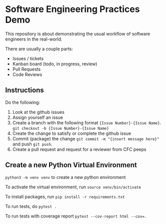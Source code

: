 # Software Engineering Practices Demo

This repository is about demonstrating the usual workflow of software engineers in the real-world.

There are usually a couple parts:

- Issues / tickets
- Kanban board (todo, in progress, review)
- Pull Requests
- Code Reviews

## Instructions

Do the following:

1. Look at the github issues
2. Assign yourself an issue
3. Create a branch with the following format `{Issue Number}-{Issue Name}`. `git checkout -b {Issue Number}-{Issue Name}`
4. Create the change to satisfy or complete the github issue
5. Commit (package) the change `git commit -m "{insert message here}"` and push `git push`.
6. Create a pull request and request for a reviewer from CFC peeps

## Create a new Python Virtual Environment

`python3 -m venv venv` to create a new python environment

To activate the virtual environment, run `source venv/bin/activate`

To install packages, run `pip install -r requirements.txt`

To run tests, do `pytest .`

To run tests with coverage report `pytest --cov-report html --cov=.`
